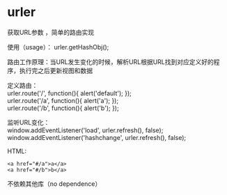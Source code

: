 # urler
获取URL参数 ，简单的路由实现

使用（usage）： urler.getHashObj();  

路由工作原理：当URL发生变化的时候，解析URL根据URL找到对应定义好的程序，执行完之后更新视图和数据

定义路由：  
urler.route('/', function(){ alert('default'); });  
urler.route('/a', function(){ alert('a'); });  
urler.route('/b', function(){ alert('b'); });

监听URL变化：  
window.addEventListener('load', urler.refresh(), false);  
window.addEventListener('hashchange', urler.refresh(), false);    

HTML:  
```
<a href="#/a">a</a>
<a href="#/b">b</a>
```

不依赖其他库（no dependence）  
